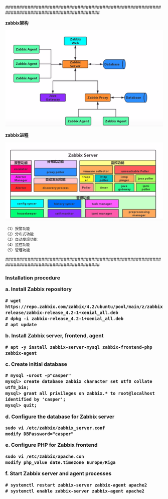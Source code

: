 ##########################################################################################

**zabbix架构**

![Image text](https://raw.githubusercontent.com/caspeerpoiuy/data-structures-and-algorithms-/master/installation_guide/image_folder/zabbix_structure.jpg)
	
**zabbix进程**

![Image text](https://raw.githubusercontent.com/caspeerpoiuy/data-structures-and-algorithms-/master/installation_guide/image_folder/zabbix_process.png)	

	（1）报警功能
	（2）分布式功能
	（3）自动发现功能
	（4）监控功能
	（5）管理功能



##########################################################################################
**<h3>Installation procedure**

**a. Install Zabbix repository**
		
	# wget https://repo.zabbix.com/zabbix/4.2/ubuntu/pool/main/z/zabbix-release/zabbix-release_4.2-1+xenial_all.deb
	# dpkg -i zabbix-release_4.2-1+xenial_all.deb
	# apt update
	
**b. Install Zabbix server, frontend, agent**

	# apt -y install zabbix-server-mysql zabbix-frontend-php zabbix-agent
	
**c. Create initial database**

	# mysql -uroot -p"casper"
	mysql> create database zabbix character set utf8 collate utf8_bin;
	mysql> grant all privileges on zabbix.* to root@localhost identified by 'casper';
	mysql> quit;
	
**d. Configure the database for Zabbix server**

	sudo vi /etc/zabbix/zabbix_server.conf
	modify DBPassword="casper"
	
**e. Configure PHP for Zabbix frontend**

	sudo vi /etc/zabbix/apache.con
	modify php_value date.timezone Europe/Riga
	
**f. Start Zabbix server and agent processes**

	# systemctl restart zabbix-server zabbix-agent apache2
	# systemctl enable zabbix-server zabbix-agent apache2
	